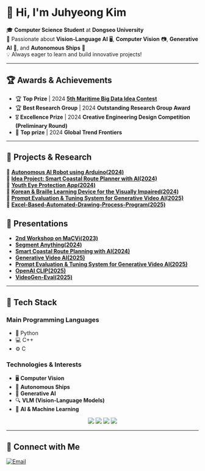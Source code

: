 # 👋 Hi, I'm Juhyeong Kim
🎓 **Computer Science Student** at **Dongseo University**  
🚀 Passionate about **Vision-Language AI** 🖥, **Computer Vision** 📷, **Generative AI** 🤖, and **Autonomous Ships** 🚢     
💡 Always eager to learn and build innovative projects!  

---

## 🏆 Awards & Achievements
- 🏆 **Top Prize** | 2024 [**5th Maritime Big Data Idea Contest**](https://github.com/kjh46/2024-Idea-contest)  
- 🏆 **Best Research Group** | 2024 **Outstanding Research Group Award**  
- 🎖 **Excellence Prize** | 2024 **Creative Engineering Design Competition (Preliminary Round)**  
- 🏅 **Top prize** | 2024 **Global Trend Frontiers**

---

## 🔬 Projects & Research 
🔹 [**Autonomous AI Robot using Arduino(2024)**](https://github.com/kjh46/Arduino-Auto-Driving-Robot)  
🔹 [**Idea Project: Smart Coastal Route Planner with AI(2024)**](https://github.com/kjh46/2024-Idea-contest)  
🔹 [**Youth Eye Protection App(2024)**](https://github.com/kjh46/Youth-Vision-Protection-App)  
🔹 [**Korean & Braille Learning Device for the Visually Impaired(2024)**](https://github.com/kjh46/braille-learning-dodam)  
🔹 [**Prompt Evaluation & Tuning System for Generative Video AI(2025)**](https://github.com/kjh46/Prompt-Evaluation-Tuning-System-for-Generative-Video-AI)  
🔹 [**Excel-Based-Automated-Drawing-Process-Program(2025)**](https://github.com/kjh46/Excel-Based-Automated-Drawing-Process-Program) 

## 📢 Presentations
- [**2nd Workshop on MaCVi(2023)**](https://docs.google.com/presentation/d/1VW8PEcOLfjcbr1rOTcwdq-njaWzffqfn/edit?usp=sharing&ouid=103431634017453422378&rtpof=true&sd=true)
- [**Segment Anything(2024)**](https://docs.google.com/presentation/d/1tSahW_3ZBXaZp6BF4wdA7xNad9CsjRfH/edit?usp=sharing&ouid=103431634017453422378&rtpof=true&sd=true)
- [**Smart Coastal Route Planning with AI(2024)**](https://docs.google.com/presentation/d/1RYbGqs6lpAIVP-4Hk73AccDVJ2k3yR5i/edit?usp=sharing&ouid=104527825296091609113&rtpof=true&sd=true)
- [**Generative Video AI(2025)**](https://docs.google.com/presentation/d/1t2JtYUDfIvrcXLoVVCVFhciN8NP3DxCU/edit?usp=sharing&ouid=104527825296091609113&rtpof=true&sd=true)
- [**Prompt Evaluation & Tuning System for Generative Video AI(2025)**](https://docs.google.com/presentation/d/1B6ffyqhkdQAL6IHwba99IYq-ONjKVi34/edit?usp=sharing&ouid=104527825296091609113&rtpof=true&sd=tru)
- [**OpenAI CLIP(2025)**](https://docs.google.com/presentation/d/1yu2jWNYJve8h9BEGp7jN8yosopj0HhSG7faPksL4AnI/edit?usp=drive_link)
- [**VideoGen-Eval(2025)**](https://docs.google.com/presentation/d/1ObyUfu4U8_SA_ShpdN9Y2k0m6zP1Eqkr/edit?usp=drive_link&ouid=102747291272824048087&rtpof=true&sd=true)




---

## 🚀 Tech Stack
### **Main Programming Languages**
- 🐍 Python
- 💻 C++
- ⚙️ C

### **Technologies & Interests**
- 🖥 **Computer Vision**
- 🚢 **Autonomous Ships**
- 🎨 **Generative AI**
- 🔍 **VLM (Vision-Language Models)**
- 🤖 **AI & Machine Learning**

<p align="center">
  <img src="https://img.shields.io/badge/Python-3776AB?style=for-the-badge&logo=python&logoColor=white"/>
  <img src="https://img.shields.io/badge/C++-00599C?style=for-the-badge&logo=c%2B%2B&logoColor=white"/>
  <img src="https://img.shields.io/badge/C-A8B9CC?style=for-the-badge&logo=c&logoColor=white"/>
  <img src="https://img.shields.io/badge/OpenCV-5C3EE8?style=for-the-badge&logo=opencv&logoColor=white"/>
</p>

---

## 🔗 Connect with Me
[![Email](https://img.shields.io/badge/Email-jhkim01046@gmail.com-D14836?style=for-the-badge&logo=gmail&logoColor=white)](mailto:jhkim01046@gmail.com)
